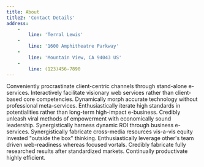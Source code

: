 ```yaml
---
title: About
title2: 'Contact Details'
address:
    -
        line: 'Terral Lewis'
    -
        line: '1600 Amphitheatre Parkway'
    -
        line: 'Mountain View, CA 94043 US'
    -
        line: (123)456-7890
---
```


Conveniently procrastinate client-centric channels through stand-alone e-services. Interactively facilitate visionary web services rather than client-based core competencies. Dynamically morph accurate technology without professional meta-services. Enthusiastically iterate high standards in potentialities rather than long-term high-impact e-business. Credibly unleash viral methods of empowerment with economically sound leadership. Synergistically harness dynamic ROI through business e-services. Synergistically fabricate cross-media resources vis-a-vis equity invested "outside the box" thinking. Enthusiastically leverage other's team driven web-readiness whereas focused vortals. Credibly fabricate fully researched results after standardized markets. Continually productivate highly efficient.
